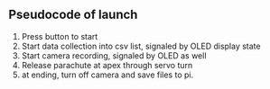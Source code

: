 ## Pseudocode of launch
1. Press button to start
2. Start data collection into csv list, signaled by OLED display state
3. Start camera recording, signaled by OLED as well 
4. Release parachute at apex through servo turn
5. at ending, turn off camera and save files to pi. 
